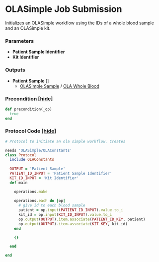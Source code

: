 # OLASimple Job Submission

Initializes an OLASimple workflow using the IDs of a whole blood sample and an OLASimple kit.


### Parameters

- **Patient Sample Identifier** 
- **Kit Identifier** 

### Outputs


- **Patient Sample** []  
  - <a href='#' onclick='easy_select("Sample Types", "OLASimple Sample")'>OLASimple Sample</a> / <a href='#' onclick='easy_select("Containers", "OLA Whole Blood")'>OLA Whole Blood</a>

### Precondition <a href='#' id='precondition'>[hide]</a>
```ruby
def precondition(_op)
  true
end
```

### Protocol Code <a href='#' id='protocol'>[hide]</a>
```ruby
# Protocol to initiate an ola simple workflow. Creates 

needs 'OLASimple/OLAConstants'
class Protocol
  include OLAConstants
  
  OUTPUT = 'Patient Sample'
  PATIENT_ID_INPUT = 'Patient Sample Identifier'
  KIT_ID_INPUT = 'Kit Identifier'
  def main

    operations.make
    
    operations.each do |op|
      # give id to each blood sample 
      patient = op.input(PATIENT_ID_INPUT).value.to_i
      kit_id = op.input(KIT_ID_INPUT).value.to_i
      op.output(OUTPUT).item.associate(PATIENT_ID_KEY, patient)
      op.output(OUTPUT).item.associate(KIT_KEY, kit_id)
    end

    {}

  end

end

```
